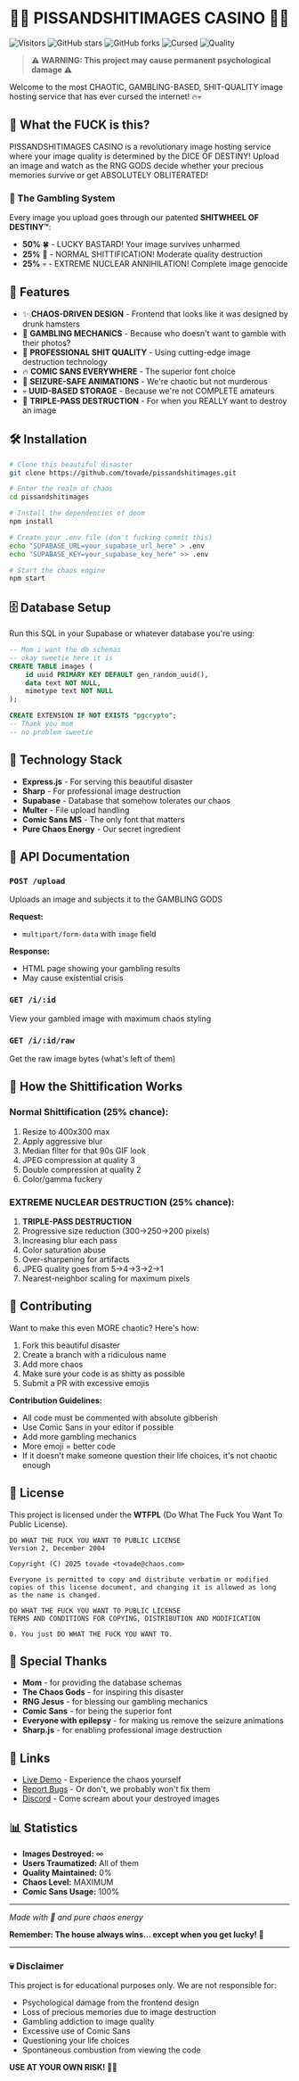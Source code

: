 # 🎰💩 PISSANDSHITIMAGES CASINO 💩🎰

![Visitors](https://visitor-badge.laobi.icu/badge?page_id=tovade.pissandshitimages) ![GitHub stars](https://img.shields.io/github/stars/tovade/pissandshitimages?style=social) ![GitHub forks](https://img.shields.io/github/forks/tovade/pissandshitimages?style=social) ![Cursed](https://img.shields.io/badge/cursed-100%25-ff00cc) ![Quality](https://img.shields.io/badge/quality-shit-brown)

> **⚠️ WARNING: This project may cause permanent psychological damage ⚠️**

Welcome to the most CHAOTIC, GAMBLING-BASED, SHIT-QUALITY image hosting service that has ever cursed the internet! 🔥💀

## 🎲 What the FUCK is this?

PISSANDSHITIMAGES CASINO is a revolutionary image hosting service where your image quality is determined by the DICE OF DESTINY! Upload an image and watch as the RNG GODS decide whether your precious memories survive or get ABSOLUTELY OBLITERATED!

### 🎰 The Gambling System

Every image you upload goes through our patented **SHITWHEEL OF DESTINY™**:

- **50%** 🍀 - LUCKY BASTARD! Your image survives unharmed
- **25%** 💩 - NORMAL SHITTIFICATION! Moderate quality destruction  
- **25%** 💀 - EXTREME NUCLEAR ANNIHILATION! Complete image genocide

## 🚀 Features

- ✨ **CHAOS-DRIVEN DESIGN** - Frontend that looks like it was designed by drunk hamsters
- 🎰 **GAMBLING MECHANICS** - Because who doesn't want to gamble with their photos?
- 💩 **PROFESSIONAL SHIT QUALITY** - Using cutting-edge image destruction technology
- 🔥 **COMIC SANS EVERYWHERE** - The superior font choice
- 🌈 **SEIZURE-SAFE ANIMATIONS** - We're chaotic but not murderous
- 💀 **UUID-BASED STORAGE** - Because we're not COMPLETE amateurs
- 🎲 **TRIPLE-PASS DESTRUCTION** - For when you REALLY want to destroy an image

## 🛠️ Installation

```bash
# Clone this beautiful disaster
git clone https://github.com/tovade/pissandshitimages.git

# Enter the realm of chaos
cd pissandshitimages

# Install the dependencies of doom
npm install

# Create your .env file (don't fucking commit this)
echo "SUPABASE_URL=your_supabase_url_here" > .env
echo "SUPABASE_KEY=your_supabase_key_here" >> .env

# Start the chaos engine
npm start
```

## 🗄️ Database Setup

Run this SQL in your Supabase or whatever database you're using:

```sql
-- Mom i want the db schemas
-- okay sweetie here it is
CREATE TABLE images (
    id uuid PRIMARY KEY DEFAULT gen_random_uuid(),
    data text NOT NULL,
    mimetype text NOT NULL
);

CREATE EXTENSION IF NOT EXISTS "pgcrypto";
-- Thank you mom
-- no problem sweetie
```

## 🎨 Technology Stack

- **Express.js** - For serving this beautiful disaster
- **Sharp** - For professional image destruction
- **Supabase** - Database that somehow tolerates our chaos
- **Multer** - File upload handling
- **Comic Sans MS** - The only font that matters
- **Pure Chaos Energy** - Our secret ingredient

## 📖 API Documentation

### `POST /upload`
Uploads an image and subjects it to the GAMBLING GODS

**Request:**
- `multipart/form-data` with `image` field

**Response:**
- HTML page showing your gambling results
- May cause existential crisis

### `GET /i/:id`
View your gambled image with maximum chaos styling

### `GET /i/:id/raw`
Get the raw image bytes (what's left of them)

## 🎯 How the Shittification Works

### Normal Shittification (25% chance):
1. Resize to 400x300 max
2. Apply aggressive blur
3. Median filter for that 90s GIF look
4. JPEG compression at quality 3
5. Double compression at quality 2
6. Color/gamma fuckery

### EXTREME NUCLEAR DESTRUCTION (25% chance):
1. **TRIPLE-PASS DESTRUCTION**
2. Progressive size reduction (300→250→200 pixels)
3. Increasing blur each pass
4. Color saturation abuse
5. Over-sharpening for artifacts
6. JPEG quality goes from 5→4→3→2→1
7. Nearest-neighbor scaling for maximum pixels

## 🤝 Contributing

Want to make this even MORE chaotic? Here's how:

1. Fork this beautiful disaster
2. Create a branch with a ridiculous name
3. Add more chaos
4. Make sure your code is as shitty as possible
5. Submit a PR with excessive emojis

**Contribution Guidelines:**
- All code must be commented with absolute gibberish
- Use Comic Sans in your editor if possible
- Add more gambling mechanics
- More emoji = better code
- If it doesn't make someone question their life choices, it's not chaotic enough

## 📝 License

This project is licensed under the **WTFPL** (Do What The Fuck You Want To Public License).

```
DO WHAT THE FUCK YOU WANT TO PUBLIC LICENSE
Version 2, December 2004

Copyright (C) 2025 tovade <tovade@chaos.com>

Everyone is permitted to copy and distribute verbatim or modified
copies of this license document, and changing it is allowed as long
as the name is changed.

DO WHAT THE FUCK YOU WANT TO PUBLIC LICENSE
TERMS AND CONDITIONS FOR COPYING, DISTRIBUTION AND MODIFICATION

0. You just DO WHAT THE FUCK YOU WANT TO.
```

## 🎉 Special Thanks

- **Mom** - for providing the database schemas
- **The Chaos Gods** - for inspiring this disaster
- **RNG Jesus** - for blessing our gambling mechanics
- **Comic Sans** - for being the superior font
- **Everyone with epilepsy** - for making us remove the seizure animations
- **Sharp.js** - for enabling professional image destruction

## 🔗 Links

- [Live Demo](https://pissandshitimages.vercel.app) - Experience the chaos yourself
- [Report Bugs](https://github.com/tovade/pissandshitimages/issues) - Or don't, we probably won't fix them
- [Discord](https://discord.gg/chaos) - Come scream about your destroyed images

## 📊 Statistics

- **Images Destroyed:** ∞
- **Users Traumatized:** All of them
- **Quality Maintained:** 0%
- **Chaos Level:** MAXIMUM
- **Comic Sans Usage:** 100%

---

*Made with 💩 and pure chaos energy*

**Remember: The house always wins... except when you get lucky! 🎰**

---

### 💀 Disclaimer

This project is for educational purposes only. We are not responsible for:
- Psychological damage from the frontend design
- Loss of precious memories due to image destruction
- Gambling addiction to image quality
- Excessive use of Comic Sans
- Questioning your life choices
- Spontaneous combustion from viewing the code

**USE AT YOUR OWN RISK! 💩🔥**
